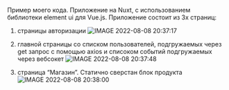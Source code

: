 Пример моего кода.
Приложение на Nuxt, с использованием библиотеки element ui для Vue.js.
Приложение состоит из 3х страниц: 
1) страницы авторизации
![IMAGE 2022-08-08 20:37:17](https://user-images.githubusercontent.com/5164895/183479254-ad37145d-0144-48bd-823c-8db62d439979.jpg)

2) главной страницы со списком пользователей, подгружаемых через get запрос с помощью axios и списоком событий подгружаемых через вебсокет
![IMAGE 2022-08-08 20:37:48](https://user-images.githubusercontent.com/5164895/183479342-d9347b7a-cd54-49f8-a3ef-98a662945099.jpg)

3) страница “Магазин”. Статично сверстан блок продукта
![IMAGE 2022-08-08 20:38:00](https://user-images.githubusercontent.com/5164895/183479375-6a845a5f-6853-4354-b763-5461c7cef753.jpg)
